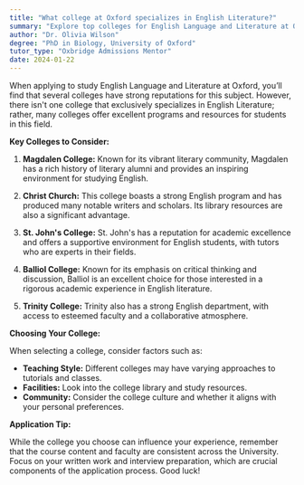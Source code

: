 ```yaml
---
title: "What college at Oxford specializes in English Literature?"
summary: "Explore top colleges for English Language and Literature at Oxford, including Magdalen, Christ Church, St. John's, Balliol, and Trinity."
author: "Dr. Olivia Wilson"
degree: "PhD in Biology, University of Oxford"
tutor_type: "Oxbridge Admissions Mentor"
date: 2024-01-22
---
```


When applying to study English Language and Literature at Oxford, you’ll find that several colleges have strong reputations for this subject. However, there isn't one college that exclusively specializes in English Literature; rather, many colleges offer excellent programs and resources for students in this field.

**Key Colleges to Consider:**

1. **Magdalen College:** Known for its vibrant literary community, Magdalen has a rich history of literary alumni and provides an inspiring environment for studying English.

2. **Christ Church:** This college boasts a strong English program and has produced many notable writers and scholars. Its library resources are also a significant advantage.

3. **St. John's College:** St. John's has a reputation for academic excellence and offers a supportive environment for English students, with tutors who are experts in their fields.

4. **Balliol College:** Known for its emphasis on critical thinking and discussion, Balliol is an excellent choice for those interested in a rigorous academic experience in English literature.

5. **Trinity College:** Trinity also has a strong English department, with access to esteemed faculty and a collaborative atmosphere.

**Choosing Your College:**

When selecting a college, consider factors such as:

- **Teaching Style:** Different colleges may have varying approaches to tutorials and classes.
- **Facilities:** Look into the college library and study resources.
- **Community:** Consider the college culture and whether it aligns with your personal preferences.

**Application Tip:**

While the college you choose can influence your experience, remember that the course content and faculty are consistent across the University. Focus on your written work and interview preparation, which are crucial components of the application process. Good luck!
    